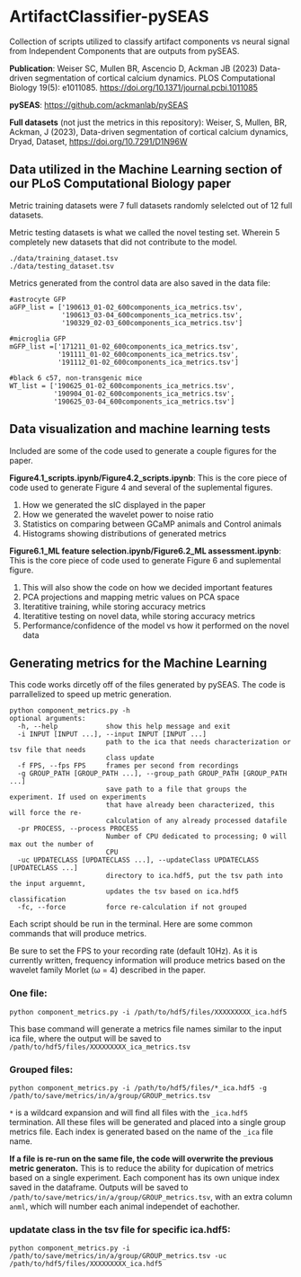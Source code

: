 # ArtifactClassifier-pySEAS

Collection of scripts utilized to classify artifact components vs neural signal from Independent Components that are outputs from pySEAS.

**Publication**: 
Weiser SC, Mullen BR, Ascencio D, Ackman JB (2023) Data-driven segmentation of cortical calcium dynamics. PLOS Computational Biology 19(5): e1011085. https://doi.org/10.1371/journal.pcbi.1011085

**pySEAS**: https://github.com/ackmanlab/pySEAS

**Full datasets** (not just the metrics in this repository): Weiser, S, Mullen, BR, Ackman, J (2023), Data-driven segmentation of cortical calcium dynamics, Dryad, Dataset, https://doi.org/10.7291/D1N96W


## Data utilized in the Machine Learning section of our PLoS Computational Biology paper

Metric training datasets were 7 full datasets randomly selelcted out of 12 full datasets.

Metric testing datasets is what we called the novel testing set.  Wherein 5 completely new datasets that did not contribute to the model.

    ./data/training_dataset.tsv
    ./data/testing_dataset.tsv


Metrics generated from the control data are also saved in the data file:

    
    #astrocyte GFP
    aGFP_list = ['190613_01-02_600components_ica_metrics.tsv',
                 '190613_03-04_600components_ica_metrics.tsv',
                 '190329_02-03_600components_ica_metrics.tsv']

    #microglia GFP       
    mGFP_list =['171211_01-02_600components_ica_metrics.tsv',
                '191111_01-02_600components_ica_metrics.tsv',
                '191112_01-02_600components_ica_metrics.tsv']

    #black 6 c57, non-transgenic mice
    WT_list = ['190625_01-02_600components_ica_metrics.tsv',
               '190904_01-02_600components_ica_metrics.tsv',
               '190625_03-04_600components_ica_metrics.tsv']


## Data visualization and machine learning tests

Included are some of the code used to generate a couple figures for the paper.

**Figure4.1_scripts.ipynb/Figure4.2_scripts.ipynb**: This is the core piece of code used to generate Figure 4 and several of the suplemental figures.

1. How we generated the sIC displayed in the paper
2. How we generated the wavelet power to noise ratio
3. Statistics on comparing between GCaMP animals and Control animals
4. Histograms showing distributions of generated metrics  

**Figure6.1_ML feature selection.ipynb/Figure6.2_ML assessment.ipynb**: This is the core piece of code used to generate Figure 6 and suplemental figure.

1. This will also show the code on how we decided important features
2. PCA projections and mapping metric values on PCA space
3. Iteratitive training, while storing accuracy metrics
4. Iteratitive testing on novel data, while storing accuracy metrics
5. Performance/confidence of the model vs how it performed on the novel data

## Generating metrics for the Machine Learning

This code works dircetly off of the files generated by pySEAS.  The code is parrallelized to speed up metric generation.


    python component_metrics.py -h
    optional arguments:
      -h, --help            show this help message and exit
      -i INPUT [INPUT ...], --input INPUT [INPUT ...]
                            path to the ica that needs characterization or tsv file that needs
                            class update
      -f FPS, --fps FPS     frames per second from recordings
      -g GROUP_PATH [GROUP_PATH ...], --group_path GROUP_PATH [GROUP_PATH ...]
                            save path to a file that groups the experiment. If used on experiments
                            that have already been characterized, this will force the re-
                            calculation of any already processed datafile
      -pr PROCESS, --process PROCESS
                            Number of CPU dedicated to processing; 0 will max out the number of
                            CPU
      -uc UPDATECLASS [UPDATECLASS ...], --updateClass UPDATECLASS [UPDATECLASS ...]
                            directory to ica.hdf5, put the tsv path into the input arguemnt,
                            updates the tsv based on ica.hdf5 classification
      -fc, --force          force re-calculation if not grouped


Each script should be run in the terminal. Here are some common commands that will produce metrics.

Be sure to set the FPS to your recording rate (default 10Hz). As it is currently written, frequency information will produce metrics based on the wavelet family Morlet (ω = 4) described in the paper.

### One file:

    python component_metrics.py -i /path/to/hdf5/files/XXXXXXXXX_ica.hdf5

This base command will generate a metrics file names similar to the input ica file, where the output will be saved to `/path/to/hdf5/files/XXXXXXXXX_ica_metrics.tsv`

### Grouped files:

    python component_metrics.py -i /path/to/hdf5/files/*_ica.hdf5 -g /path/to/save/metrics/in/a/group/GROUP_metrics.tsv 


`*` is a wildcard expansion and will find all files with the `_ica.hdf5` termination.  All these files will be generated and placed into a single group metrics file.  Each index is generated based on the name of the `_ica` file name.  

**If a file is re-run on the same file, the code will overwrite the previous metric generaton.** This is to reduce the ability for dupication of metrics based on a single experiment. Each component has its own unique index saved in the dataframe. Outputs will be saved to `/path/to/save/metrics/in/a/group/GROUP_metrics.tsv`, with an extra column `anml`, which will number each animal independet of eachother.

### updatate class in the tsv file for specific ica.hdf5:


    python component_metrics.py -i /path/to/save/metrics/in/a/group/GROUP_metrics.tsv -uc /path/to/hdf5/files/XXXXXXXXX_ica.hdf5

